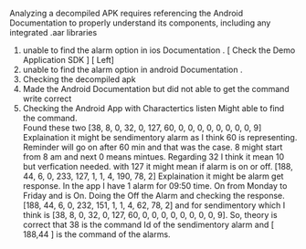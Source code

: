 Analyzing a decompiled APK requires referencing the Android Documentation to properly understand its components, including any integrated .aar libraries

1. unable to find the alarm option in ios Documentation . [ Check the Demo Application SDK ] [ Left]
2. unable to find the alarm option in android Documentation .
3. Checking the decompiled apk
4. Made the Android Documentation but did not able to get the command write correct 
5. Checking the Android App with Charactertics listen Might able to find the command.  
Found these two 
[38, 8, 0, 32, 0, 127, 60, 0, 0, 0, 0, 0, 0, 0, 0, 9] Explaination it might be sendimentory alarm as I think 60 is representing. Reminder will go on after 60 min and that was the case. 8 might start from 8 am and next 0 means mintues. Regarding 32 I think it mean 10 but verfication needed. with 127 it might mean if alarm is on or off. 
[188, 44, 6, 0, 233, 127, 1, 1, 4, 190, 78, 2] Explaination it might be alarm get response. In the app I have 1 alarm for 09:50 time. On from Monday to Friday and is On. Doing the Off the Alarm and checking the response. 
[188, 44, 6, 0, 232, 151, 1, 1, 4, 62, 78, 2]
and for sendimentory which I think is 
[38, 8, 0, 32, 0, 127, 60, 0, 0, 0, 0, 0, 0, 0, 0, 9]. So, theory is correct that 38 is the command Id of the sendimentory alarm and [ 188,44 ] is the command of the alarms. 